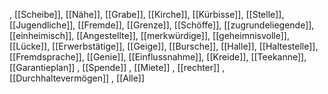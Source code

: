 , [[Scheibe]], [[Nähe]], [[Grabe]], [[Kirche]], [[Kürbisse]], [[Stelle]], [[Jugendliche]], [[Fremde]], [[Grenze]], [[Schöffe]], [[zugrundeliegende]], [[einheimisch]], [[Angestellte]], [[merkwürdige]], [[geheimnisvolle]], [[Lücke]], [[Erwerbstätige]], [[Geige]], [[Bursche]], [[Halle]], [[Haltestelle]], [[Fremdsprache]], [[Genie]], [[Einflussnahme]], [[Kreide]], [[Teekanne]], [[Garantieplan]]
, [[Spende]]
, [[Miete]]
, [[rechter]]
, [[Durchhaltevermögen]]
, [[Alle]]